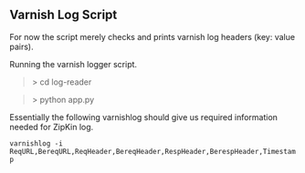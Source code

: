 ## Varnish Log Script ##

For now the script merely checks and prints varnish log headers (key: value pairs).

Running the varnish logger script.

> &gt; cd log-reader

> &gt; python app.py


Essentially the following varnishlog should give us required information needed for ZipKin log.

``varnishlog -i ReqURL,BereqURL,ReqHeader,BereqHeader,RespHeader,BerespHeader,Timestamp``
